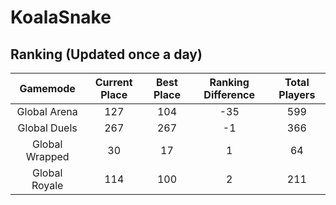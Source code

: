 # KoalaSnake

## Ranking (Updated once a day)
| Gamemode | Current Place | Best Place | Ranking Difference | Total Players |
|:--------:|:-------------:|:----------:|:------------------:|:-------------:|
| Global Arena | 127 | 104 | -35 | 599 |
| Global Duels | 267 | 267 | -1 | 366 |
| Global Wrapped | 30 | 17 | 1 | 64 |
| Global Royale | 114 | 100 | 2 | 211 |

